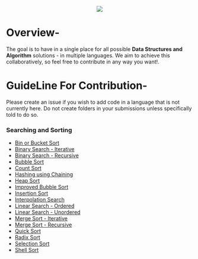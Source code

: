 <p align="center">
<img src="https://img.shields.io/badge/C-00599C?style=for-the-badge&logo=c&logoColor=orange">
</p>

# Overview-
The goal is to have in a single place for all possible **Data Structures and Algorithm** solutions - in multiple languages. We aim to achieve this collaboratively, so feel free to contribute in any way you want!.

# GuideLine For Contribution-
Please create an issue if you wish to add code in a language that is not currently here. Do not create folders in your submissions unless specifically told to do so.

### Searching and Sorting
- [Bin or Bucket Sort](Searching_and_Sorting/Bin_or_Bucket_Sort.c)
- [Binary Search - Iterative](Searching_and_Sorting/Binary_Search-Iterative.c)
- [Binary Search - Recursive](Searching_and_Sorting/Binary_Search-Recursive.c)
- [Bubble Sort](Searching_and_Sorting/Bubble_Sort.c)
- [Count Sort](Searching_and_Sorting/Count_Sort.c)
- [Hashing using Chaining](Searching_and_Sorting/Hashing-Chaining.c)
- [Heap Sort](Searching_and_Sorting/Heap_Sort.c)
- [Improved Bubble Sort](Searching_and_Sorting/Improved_Bubble_Sort.c)
- [Insertion Sort](Searching_and_Sorting/Insertion_Sort.c)
- [Interpolation Search](Searching_and_Sorting/Interpolation_Search.c)
- [Linear Search - Ordered](Searching_and_Sorting/Linear_Search-Ordered.c)
- [Linear Search - Unordered](Searching_and_Sorting/Linear_Search-Unordered.c)
- [Merge Sort - Iterative](Searching_and_Sorting/Merge_Sort-Iterative.c)
- [Merge Sort - Recursive](Searching_and_Sorting/Merge_Sort-Recursive.c)
- [Quick Sort](Searching_and_Sorting/Quick_Sort.c)
- [Radix Sort](Searching_and_Sorting/Radix_Sort.c)
- [Selection Sort](Searching_and_Sorting/Selection_Sort.c)
- [Shell Sort](Searching_and_Sorting/Shell_Sort.c)



